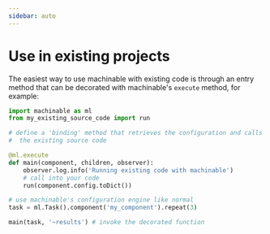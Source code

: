 ```yaml
---
sidebar: auto
---
```


# Use in existing projects

The easiest way to use machinable with existing code is through an entry method that can be decorated with machinable's ``execute`` method, for example: 

```python
import machinable as ml
from my_existing_source_code import run

# define a 'binding' method that retrieves the configuration and calls into 
#  the existing source code

@ml.execute
def main(component, children, observer):
    observer.log.info('Running existing code with machinable')
    # call into your code
    run(component.config.toDict())

# use machinable's configuration engine like normal 
task = ml.Task().component('my_component').repeat(3)

main(task, '~results') # invoke the decorated function